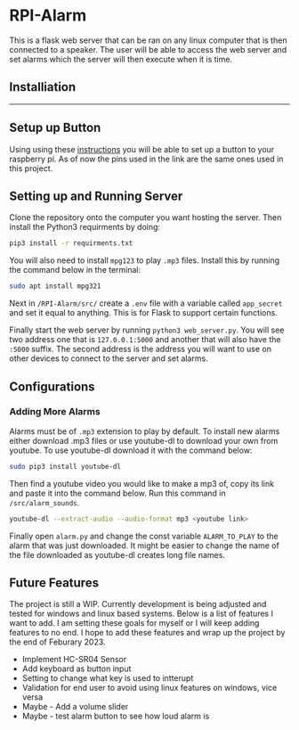 # RPI-Alarm
This is a flask web server that can be ran on any linux computer that is then connected to a speaker. The user will be able to access the web server and set alarms which the server will then execute when it is time.

## Installiation 
---
## Setup up Button
Using using these [instructions](https://raspberrypihq.com/use-a-push-button-with-raspberry-pi-gpio/) you will be able to set up a button to your raspberry pi. As of now the pins used in the link are the same ones used in this project.

## Setting up and Running Server
Clone the repository onto the computer you want hosting the server. Then install the Python3 requirments by doing:

```bash
pip3 install -r requirments.txt
```

You will also need to install `mpg123` to play `.mp3` files. Install this by running the command below in the terminal:

```bash
sudo apt install mpg321
```

Next in `/RPI-Alarm/src/` create a `.env` file with a variable called `app_secret` and set it equal to anything. This is for Flask to support certain functions.

Finally start the web server by running `python3 web_server.py`. You will see two address one that is `127.0.0.1:5000` and another that will also have the `:5000` suffix. The second address is the address you will want to use on other devices to connect to the server and set alarms.

## Configurations

### Adding More Alarms

Alarms must be of `.mp3` extension to play by default. To install new alarms either download .mp3 files or use youtube-dl to download your own from youtube. To use youtube-dl download it with the command below:

```bash
sudo pip3 install youtube-dl
```

Then find a youtube video you would like to make a mp3 of, copy its link and paste it into the command below. Run this command in `/src/alarm_sounds`.

```bash
youtube-dl --extract-audio --audio-format mp3 <youtube link>
```
Finally open `alarm.py` and change the const variable `ALARM_TO_PLAY` to the alarm that was just downloaded. It might be easier to change the name of the file downloaded as youtube-dl creates long file names.

## Future Features

The project is still a WIP. Currently development is being adjusted and tested for windows and linux based systems. Below is a list of features I want to add. I am setting these goals for myself or I will keep adding features to no end. I hope to add these features and wrap up the project by the end of Feburary 2023. 

- Implement HC-SR04 Sensor 
- Add keyboard as button input 
- Setting to change what key is used to intterupt
- Validation for end user to avoid using linux features on windows, vice versa
- Maybe - Add a volume slider 
- Maybe - test alarm button to see how loud alarm is

